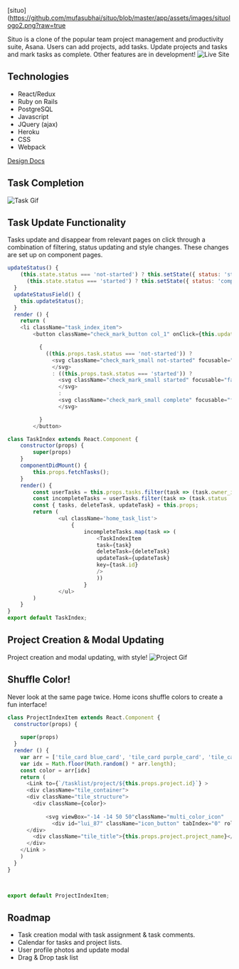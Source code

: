 [situo](https://github.com/mufasubhai/situo/blob/master/app/assets/images/situologo2.png?raw=true

Situo is a clone of the popular team project management and productivity suite, Asana. Users can add projects, add tasks. Update projects and tasks and mark tasks as complete. Other features are in development!
![Live Site](https://situo.herokuapp.com/)


## Technologies
* React/Redux
* Ruby on Rails
* PostgreSQL
* Javascript
* JQuery (ajax)
* Heroku
* CSS
* Webpack

[Design Docs](https://github.com/mufasubhai/situo/wiki)

## Task Completion 
![Task Gif](https://github.com/mufasubhai/situo/blob/master/app/assets/images/taskgif.gif?raw=true "logo")


## Task Update Functionality

Tasks update and disappear from relevant pages on click through a combination of filtering, status updating and style changes. These changes are set up on component pages. 
```javascript
updateStatus() {
    (this.state.status === 'not-started') ? this.setState({ status: 'started' }, () => this.props.updateTask(this.state)) :
      (this.state.status === 'started') ? this.setState({ status: 'complete' }, () => this.props.updateTask(this.state)) : this.setState({ status: 'not-started' }, () => this.props.updateTask(this.state))
  }
  updateStatusField() {
    this.updateStatus();
  }
  render () {
    return (
    <li className="task_index_item">
        <button className="check_mark_button col_1" onClick={this.updateStatusField}>

          {
            ((this.props.task.status === 'not-started')) ?
              <svg className="check_mark_small not-started" focusable="false" viewBox="0 0 32 32">
              </svg>
              : ((this.props.task.status === 'started')) ?
                <svg className="check_mark_small started" focusable="false" viewBox="0 0 32 32">
                </svg>
                :
                <svg className="check_mark_small complete" focusable="false" viewBox="0 0 32 32">
                </svg>

          }
        </button>
```

```javascript
class TaskIndex extends React.Component {
    constructor(props) {
        super(props)
    }
    componentDidMount() {
        this.props.fetchTasks(); 
    }
    render() {   
        const userTasks = this.props.tasks.filter(task => (task.owner_id === this.props.id ));
        const incompleteTasks = userTasks.filter(task => (task.status !== 'complete'));
        const { tasks, deleteTask, updateTask} = this.props;
        return ( 
                <ul className='home_task_list'>
                    {
                        incompleteTasks.map(task => (
                            <TaskIndexItem
                            task={task}
                            deleteTask={deleteTask}
                            updateTask={updateTask}
                            key={task.id}
                            />
                            ))                    
                        }
                </ul>
        )
    }
}
export default TaskIndex;   
```
## Project Creation & Modal Updating
Project creation and modal updating, with style!
![Project Gif](https://github.com/mufasubhai/situo/blob/master/app/assets/images/projectgif.gif?raw=true)


## Shuffle Color!

Never look at the same page twice. Home icons shuffle colors to create a fun interface!
```javascript
class ProjectIndexItem extends React.Component {
  constructor(props) {
    
    super(props)
  }
  render () {
    var arr = ['tile_card blue_card', 'tile_card purple_card', 'tile_card red_card', 'tile_card pink_card'];
    var idx = Math.floor(Math.random() * arr.length);
    const color = arr[idx]
    return ( 
      <Link to={`/tasklist/project/${this.props.project.id}`} >
      <div className="tile_container">  
      <div className="tile_structure">
        <div className={color}>
      
            <svg viewBox="-14 -14 50 50"className="multi_color_icon"   title="board" services="[object Object]"></svg>
              <div id="lui_87" className="icon_button" tabIndex="0" role="button" aria-disabled="false" aria-pressed="false"></div></div>
      </div>
        <div className="tile_title">{this.props.project.project_name}</div>
      </div>
    </Link >
    )
  }
}
  


export default ProjectIndexItem;
```


## Roadmap
* Task creation modal with task assignment & task comments.
* Calendar for tasks and project lists.
* User profile photos and update modal
* Drag & Drop task list